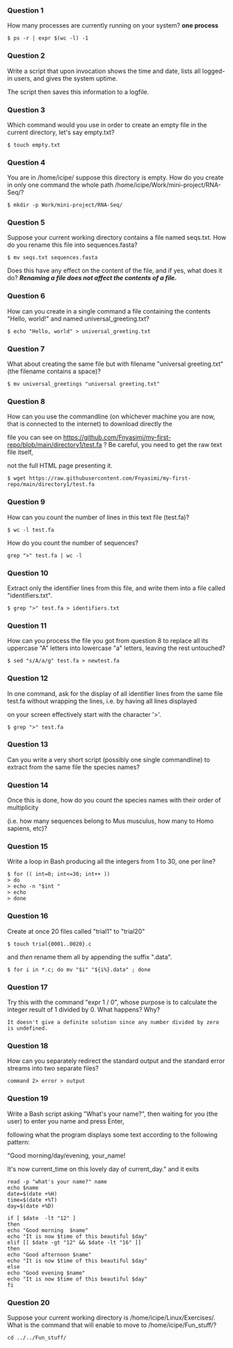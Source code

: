 ### Question 1

How many processes are currently running on your system? **one process**

```
$ ps -r | expr $(wc -l) -1
```
### Question 2

Write a script that upon invocation shows the time and date, lists all logged-in users, and gives the system uptime. 

The script then saves this information to a logfile.

### Question 3

Which command would you use in order to create an empty file in the current directory, let's say empty.txt?
```
$ touch empty.txt
```
### Question 4

You are in /home/icipe/  suppose this directory is empty. How do you create in only one command the whole path /home/icipe/Work/mini-project/RNA-Seq/?
```
$ mkdir -p Work/mini-project/RNA-Seq/
```
### Question 5

Suppose your current working directory contains a file named seqs.txt. How do you rename this file into sequences.fasta? 
```
$ mv seqs.txt sequences.fasta
```
Does this have any effect on the content of the file, and if yes, what does it do? **_Renaming a file does not affect the contents of a file._**

### Question 6

How can you create in a single command a file containing the contents "Hello, world!" and named universal_greeting.txt?
```
$ echo "Hello, world" > universal_greeting.txt
```
### Question 7

What about creating the same file but with filename "universal greeting.txt" (the filename contains a space)?
```
$ mv universal_greetings "universal greeting.txt"
```


### Question 8

How can you use the commandline (on whichever machine you are now, that is connected to the internet) to download directly the 

file you can see on https://github.com/Fnyasimi/my-first-repo/blob/main/directory1/test.fa ? Be careful, you need to get the raw text file itself, 

not the full HTML page presenting it.
```
$ wget https://raw.githubusercontent.com/Fnyasimi/my-first-repo/main/directory1/test.fa
```



### Question 9

How can you count the number of lines in this text file (test.fa)? 
```
$ wc -l test.fa
```
How do you count the number of sequences?
```
grep ">" test.fa | wc -l
```



### Question 10

Extract only the identifier lines from this file, and write them into a file called "identifiers.txt".

```
$ grep ">" test.fa > identifiers.txt
```
### Question 11

How can you process the file you got from question 8 to replace all its uppercase "A" letters into lowercase "a" letters, leaving the rest untouched?

```
$ sed "s/A/a/g" test.fa > newtest.fa
```

### Question 12

In one command, ask for the display of all identifier lines from the same file test.fa without wrapping the lines, i.e. by having all lines displayed 

on your screen effectively start with the character '>'.
```
$ grep ">" test.fa
```

### Question 13

Can you write a very short script (possibly one single commandline) to extract from the same file the species names?




### Question 14

Once this is done, how do you count the species names with their order of multiplicity 

(i.e. how many sequences belong to Mus musculus, how many to Homo sapiens, etc)?



### Question 15

Write a loop in Bash producing all the integers from 1 to 30, one per line?

```
$ for (( int=0; int<=30; int++ ))
> do
> echo -n "$int "
> echo 
> done

```


### Question 16

Create at once 20 files called "trial1" to "trial20" 
```
$ touch trial{0001..0020}.c 
```

and *then* rename them all by appending the suffix ".data". 
```
$ for i in *.c; do mv "$i" "${i%}.data" ; done
```



### Question 17

Try this with the command "expr 1 / 0", whose purpose is to calculate the integer result of 1 divided by 0. What happens? Why?
```
It doesn't give a definite solution since any number divided by zero is undefined.
```

### Question 18

How can you separately redirect the standard output and the standard error streams into two separate files?
```
command 2> error > output
```


### Question 19

Write a Bash script asking "What's your name?", then waiting for you (the user) to enter you name and press Enter, 

following what the program displays some text according to the following pattern:

"Good morning/day/evening, your_name!

It's now current_time on this lovely day of current_day." and it exits

```
read -p "what's your name?" name
echo $name
date=$(date +%H)
time=$(date +%T)
day=$(date +%D)

if [ $date  -lt "12" ]
then 
echo "Good morning  $name"
echo "It is now $time of this beautiful $day"
elif [[ $date -gt "12" && $date -lt "16" ]]
then
echo "Good afternoon $name"
echo "It is now $time of this beautiful $day"
else
echo "Good evening $name"
echo "It is now $time of this beautiful $day"
fi
```


### Question 20

Suppose your current working directory is /home/icipe/Linux/Exercises/. What is the command that will enable to move to /home/icipe/Fun_stuff/?
```
cd ../../Fun_stuff/
```
